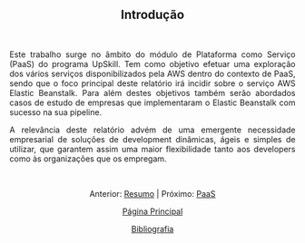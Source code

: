 <h2 align="center"> Introdução </h2> 
<br>
<div align="justify">
<p>Este trabalho surge no âmbito do módulo de Plataforma como Serviço (PaaS) do programa UpSkill. Tem como objetivo efetuar uma exploração dos vários serviços disponibilizados pela AWS dentro do contexto de PaaS, sendo que o foco principal deste relatório irá incidir sobre o serviço AWS Elastic Beanstalk. Para além destes objetivos também serão abordados casos de estudo de empresas que implementaram o Elastic Beanstalk com sucesso na sua pipeline.</p>  

<p>A relevância deste relatório advém de uma emergente necessidade empresarial de soluções de development dinâmicas, ágeis e simples de utilizar, que garantem assim uma maior flexibilidade tanto aos developers como às organizações que os empregam.</p> 
</div>

<br>
<div align="center">
<p>Anterior: <a href="https://github.com/MrBen777/Trabalho_PaaS_Grupo_4/blob/main/Componentes/Resumo.md">Resumo<a> | Próximo: <a href="https://github.com/MrBen777/Trabalho_PaaS_Grupo_4/blob/main/Componentes/PaaS.md">PaaS</a></p>
<p><a href="https://github.com/MrBen777/Trabalho_PaaS_Grupo_4/blob/main/README.md">Página Principal</a></p>
<p><a href="https://github.com/MrBen777/Trabalho_PaaS_Grupo_4/blob/main/Componentes/Bibliografia.md">Bibliografia<a></p>
</div>
